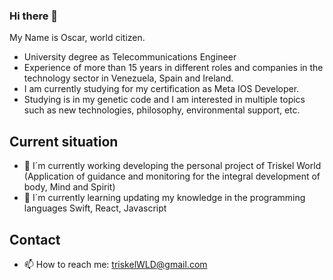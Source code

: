 ### Hi there 👋

My Name is Oscar, world citizen.

* University degree as Telecommunications Engineer 
* Experience of more than 15 years in different roles and companies in the technology sector in Venezuela, Spain and Ireland.
* I am currently studying for my certification as Meta IOS Developer.
* Studying is in my genetic code and I am interested in multiple topics such as new technologies, philosophy, environmental support, etc.

## Current situation
- 🔭 I´m currently working developing the personal project of Triskel World (Application of guidance and monitoring for the integral development of body, Mind and Spirit)
- 🌱 I´m currently learning updating my knowledge in the programming languages Swift, React, Javascript

## Contact
- 📫 How to reach me: triskelWLD@gmail.com
